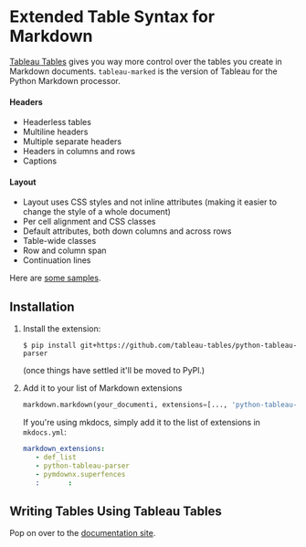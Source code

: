 # Extended Table Syntax for Markdown

[Tableau Tables](https://tableau-tables.github.io) gives you way more control 
over the tables you create in Markdown documents. `tableau-marked` is the version of Tableau 
for the Python Markdown processor.

#### Headers

* Headerless tables
* Multiline headers
* Multiple separate headers
* Headers in columns and rows
* Captions

#### Layout

* Layout uses CSS styles and not inline attributes (making it easier to
  change the style of a whole document)
* Per cell alignment and CSS classes
* Default attributes, both down columns and across rows
* Table-wide classes
* Row and column span
* Continuation lines

Here are [some samples](https://tableau-tables.github.io/samples/).

## Installation


1. Install the extension:

    ~~~ console
    $ pip install git+https://github.com/tableau-tables/python-tableau-parser
    ~~~

    (once things have settled it'll be moved to PyPl.)

2. Add it to your list of Markdown extensions

   ~~~ python
   markdown.markdown(your_documenti, extensions=[..., 'python-tableau-parser', ...])
   ~~~

   If you're using mkdocs, simply add it to the list of extensions in `mkdocs.yml`:

   ~~~ yaml
   markdown_extensions:
      - def_list
      - python-tableau-parser
      - pymdownx.superfences
      :       :
   ~~~

## Writing Tables Using Tableau Tables

Pop on over to the [documentation site](https://tableau-tables.github.io).
